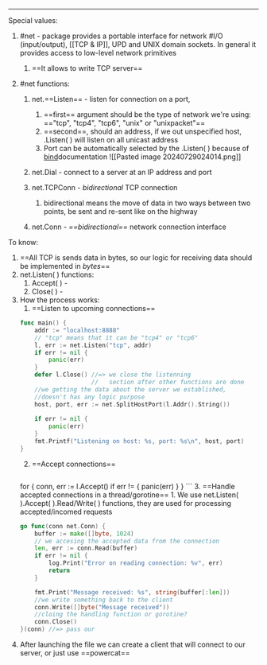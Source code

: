 ***
Special values:
1. #net - package provides a portable interface for network #I/O (input/output), [[TCP & IP]], UPD and UNIX domain sockets. In general it provides access to low-level network primitives
	1. ==It allows to write TCP server==

3. #net functions:
	1. net.==Listen== - listen for connection on a port, 
		1. ==first== argument should be the type of network we're using: =="tcp", "tcp4", "tcp6", "unix" or "unixpacket"==
		2. ==second==, should an address, if we out unspecified host, .Listen( ) will listen on all unicast address  
		3. Port can be automatically selected by the .Listen( ) because of [bind](https://dev.to/hgsgtk/how-go-handles-network-and-system-calls-when-tcp-server-1nbd)documentation 
			![[Pasted image 20240729024014.png]]
	
	2. net.Dial - connect to a server at an IP address and port 
	3. net.TCPConn - *bidirectional* TCP connection 
		1. bidirectional means the move of data in two ways between two points, be sent and re-sent like on the highway 
	4. net.Conn - *==bidirectional==* network connection interface

To know:
1. ==All TCP is sends data in bytes, so our logic for receiving data should be implemented in *bytes*== 
2. net.Listen( ) functions:
	1. Accept( ) - 
	2. Close( ) -
3. How the process works:
	1. ==Listen to upcoming connections== 
	```go
	func main() {
		addr := "localhost:8888"
		// "tcp" means that it can be "tcp4" or "tcp6"
		l, err := net.Listen("tcp", addr)
		if err != nil {
			panic(err)
		}
		defer l.Close() //=> we close the listenning 
						//   section after other functions are done 
		//we getting the data about the server we established, 
		//doesn't has any logic purpose
		host, port, err := net.SplitHostPort(l.Addr().String())
		
		if err != nil {
			panic(err)
		}
		fmt.Printf("Listening on host: %s, port: %s\n", host, port)
	} 
	```
	2. ==Accept connections== 
		```go
	for {
		conn, err := l.Accept()
		if err != {
			panic(err)
		}
	}
		```
	3. ==Handle accepted connections in a thread/gorotine== 
		1. We use net.Listen( ).Accept( ).Read/Write( ) functions, they are used for processing accepted/incomed requests
	```go
	go func(conn net.Conn) {
		buffer := make([]byte, 1024)
		// we accesing the accepted data from the connection 
		len, err := conn.Read(buffer)
		if err != nil {
			log.Print("Error on reading connection: %v", err)	
			return
		}

		fmt.Print("Message received: %s", string(buffer[:len]))
		//we write something back to the client 
		conn.Write([]byte("Message received"))
		//cloing the handling function or gorotine?
		conn.Close()
	}(conn) //=> pass our 
	```
4. After launching the file we can create a client that will connect to our server, or just use ==powercat==